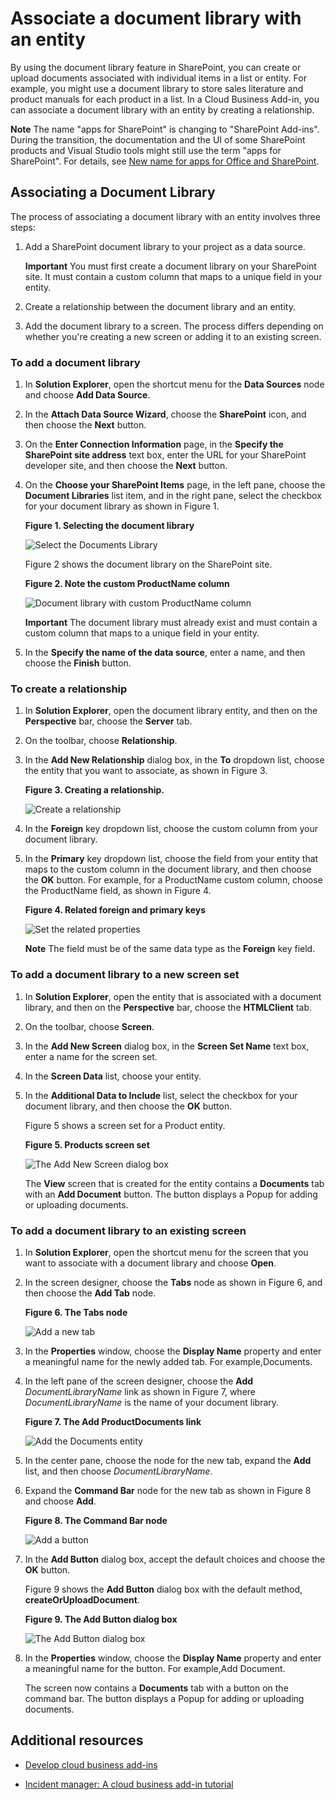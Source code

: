 # Associate a document library with an entity
By using the document library feature in SharePoint, you can create or upload documents associated with individual items in a list or entity. For example, you might use a document library to store sales literature and product manuals for each product in a list. In a Cloud Business Add-in, you can associate a document library with an entity by creating a relationship.
 

 **Note**  The name "apps for SharePoint" is changing to "SharePoint Add-ins". During the transition, the documentation and the UI of some SharePoint products and Visual Studio tools might still use the term "apps for SharePoint". For details, see  [New name for apps for Office and SharePoint](new-name-for-apps-for-sharepoint.md#bk_newname).
 


## Associating a Document Library

The process of associating a document library with an entity involves three steps:
 

 

1. Add a SharePoint document library to your project as a data source.
    
     **Important**  You must first create a document library on your SharePoint site. It must contain a custom column that maps to a unique field in your entity.
2. Create a relationship between the document library and an entity.
    
 
3. Add the document library to a screen. The process differs depending on whether you're creating a new screen or adding it to an existing screen.
    
 

### To add a document library


1. In  **Solution Explorer**, open the shortcut menu for the  **Data Sources** node and choose **Add Data Source**.
    
 
2. In the  **Attach Data Source Wizard**, choose the  **SharePoint** icon, and then choose the **Next** button.
    
 
3. On the  **Enter Connection Information** page, in the **Specify the SharePoint site address** text box, enter the URL for your SharePoint developer site, and then choose the **Next** button.
    
 
4. On the  **Choose your SharePoint Items** page, in the left pane, choose the **Document Libraries** list item, and in the right pane, select the checkbox for your document library as shown in Figure 1.
    
    **Figure 1. Selecting the document library**

 

     ![Select the Documents Library](../../images/CBADocLibrary.PNG)
 

    Figure 2 shows the document library on the SharePoint site.
    

    **Figure 2. Note the custom ProductName column**

 

     ![Document library with custom ProductName column](../../images/CBADocLibrary2.PNG)
 

    
     **Important**  The document library must already exist and must contain a custom column that maps to a unique field in your entity.
5. In the  **Specify the name of the data source**, enter a name, and then choose the  **Finish** button.
    
 

### To create a relationship


1. In  **Solution Explorer**, open the document library entity, and then on the  **Perspective** bar, choose the **Server** tab.
    
 
2. On the toolbar, choose  **Relationship**.
    
 
3. In the  **Add New Relationship** dialog box, in the **To** dropdown list, choose the entity that you want to associate, as shown in Figure 3.
    
    **Figure 3. Creating a relationship.**

 

     ![Create a relationship](../../images/CBARelationship.PNG)
 

 

 
4. In the  **Foreign** key dropdown list, choose the custom column from your document library.
    
 
5. In the  **Primary** key dropdown list, choose the field from your entity that maps to the custom column in the document library, and then choose the **OK** button. For example, for a ProductName custom column, choose the ProductName field, as shown in Figure 4.
    
    **Figure 4. Related foreign and primary keys**

 

     ![Set the related properties](../../images/CBARelationship2.PNG)
 

    
     **Note**  The field must be of the same data type as the  **Foreign** key field.

### To add a document library to a new screen set


1. In  **Solution Explorer**, open the entity that is associated with a document library, and then on the  **Perspective** bar, choose the **HTMLClient** tab.
    
 
2. On the toolbar, choose  **Screen**.
    
 
3. In the  **Add New Screen** dialog box, in the **Screen Set Name** text box, enter a name for the screen set.
    
 
4. In the  **Screen Data** list, choose your entity.
    
 
5. In the  **Additional Data to Include** list, select the checkbox for your document library, and then choose the **OK** button.
    
    Figure 5 shows a screen set for a Product entity.
    

    **Figure 5. Products screen set**

 

     ![The Add New Screen dialog box](../../images/CBAScreenSet.PNG)
 

    The  **View** screen that is created for the entity contains a **Documents** tab with an **Add Document** button. The button displays a Popup for adding or uploading documents.
    
 

### To add a document library to an existing screen


1. In  **Solution Explorer**, open the shortcut menu for the screen that you want to associate with a document library and choose  **Open**.
    
 
2. In the screen designer, choose the  **Tabs** node as shown in Figure 6, and then choose the **Add Tab** node.
    
    **Figure 6. The Tabs node**

 

     ![Add a new tab](../../images/CBAAddTab.PNG)
 

 

 
3. In the  **Properties** window, choose the **Display Name** property and enter a meaningful name for the newly added tab. For example,Documents.
    
 
4. In the left pane of the screen designer, choose the  **Add** _DocumentLibraryName_ link as shown in Figure 7, where _DocumentLibraryName_ is the name of your document library.
    
    **Figure 7. The Add ProductDocuments link**

 

     ![Add the Documents entity](../../images/CBAAddDoc.PNG)
 

 

 
5. In the center pane, choose the node for the new tab, expand the  **Add** list, and then choose _DocumentLibraryName_.
    
 
6. Expand the  **Command Bar** node for the new tab as shown in Figure 8 and choose **Add**.
    
    **Figure 8. The Command Bar node**

 

     ![Add a button](../../images/CBAAddButton.PNG)
 

 

 
7. In the  **Add Button** dialog box, accept the default choices and choose the **OK** button.
    
    Figure 9 shows the  **Add Button** dialog box with the default method, **createOrUploadDocument**.
    

    **Figure 9. The Add Button dialog box**

 

     ![The Add Button dialog box](../../images/CBAAddDialog.PNG)
 

 

 
8. In the  **Properties** window, choose the **Display Name** property and enter a meaningful name for the button. For example,Add Document.
    
    The screen now contains a  **Documents** tab with a button on the command bar. The button displays a Popup for adding or uploading documents.
    
 

## Additional resources
<a name="bk_addresources"> </a>


-  [Develop cloud business add-ins](develop-cloud-business-add-ins.md)
    
 
-  [Incident manager: A cloud business add-in tutorial](incident-manager-a-cloud-business-add-in-tutorial.md)
    
 

